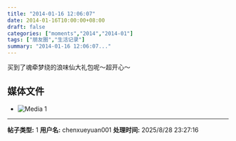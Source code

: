 ```yaml
---
title: "2014-01-16 12:06:07"
date: 2014-01-16T10:00:00+08:00
draft: false
categories: ["moments","2014","2014-01"]
tags: ["朋友圈","生活记录"]
summary: "2014-01-16 12:06:07..."
---
```


买到了魂牵梦绕的浪味仙大礼包呢～超开心～

## 媒体文件

- ![Media 1](/Moments/photos/2014-01-16/201401161206070.jpg)

---

**帖子类型:** 1
**用户名:** chenxueyuan001
**处理时间:** 2025/8/28 23:27:16